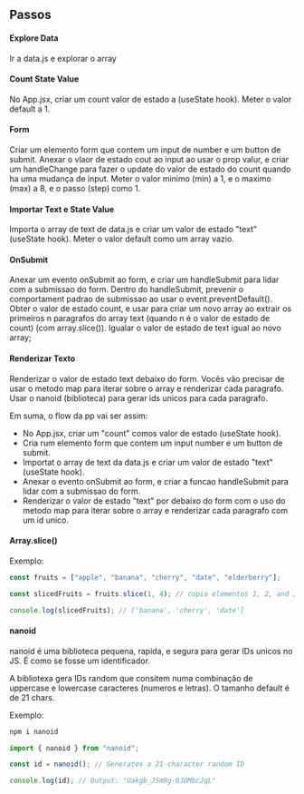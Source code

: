## Passos

#### Explore Data

Ir a data.js e explorar o array

#### Count State Value

No App.jsx, criar um count valor de estado a (useState hook). Meter o valor default a 1.

#### Form

Criar um elemento form que contem um input de number e um button de submit. Anexar
o vlaor de estado cout ao input ao usar o prop valur, e criar um handleChange para
fazer o update do valor de estado do count quando ha uma mudança de input. Meter
o valor minimo (min) a 1, e o maximo (max) a 8, e o passo (step) como 1.

#### Importar Text e State Value

Importa o array de text de data.js e criar um valor de estado "text" (useState hook).
Meter o valor default como um array vazio.

#### OnSubmit

Anexar um evento onSubmit ao form, e criar um handleSubmit para lidar com a submissao
do form. Dentro do handleSubmit, prevenir o comportament padrao de submissao ao usar o
event.preventDefault(). Obter o valor de estado count, e usar para criar um novo array
ao extrair os primeiros n paragrafos do array text (quando n é o valor de estado de count) (com array.slice()).
Igualar o valor de estado de text igual ao novo array;

#### Renderizar Texto

Renderizar o valor de estado text debaixo do form. Vocês vão precisar de usar o
metodo map para iterar sobre o array e renderizar cada paragrafo. Usar o nanoid (biblioteca)
para gerar ids unicos para cada paragrafo.

Em suma, o flow da pp vai ser assim:

- No App.jsx, criar um "count" comos valor de estado (useState hook).
- Cria rum elemento form que contem um input number e um button de submit.
- Importat o array de text da data.js e criar um valor de estado "text" (useState hook).
- Anexar o evento onSubmit ao form, e criar a funcao handleSubmit para lidar com
  a submissao do form.
- Renderizar o valor de estado "text" por debaixo do form com o uso do metodo map
  para iterar sobre o array e renderizar cada paragrafo com um id unico.

#### Array.slice()

Exemplo:

```js
const fruits = ["apple", "banana", "cherry", "date", "elderberry"];

const slicedFruits = fruits.slice(1, 4); // copia elementos 1, 2, and 3 (but not 4) para um novo array

console.log(slicedFruits); // ['banana', 'cherry', 'date']
```

#### nanoid

nanoid é uma biblioteca pequena, rapida, e segura para gerar IDs unicos no JS. É como se fosse
um identificador.

A bibliotexa gera IDs random que consitem numa combinação de uppercase e lowercase caracteres (numeros e letras). O tamanho default é de 21 chars.

Exemplo:

```sh
npm i nanoid
```

```js
import { nanoid } from "nanoid";

const id = nanoid(); // Generates a 21-character random ID

console.log(id); // Output: "Uakgb_J5m9g-0JDMbcJqL"
```
